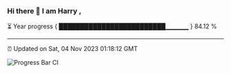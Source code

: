 ### Hi there 👋 I am Harry , 

⏳ Year progress { █████████████████████████▁▁▁▁▁ } 84.12 %

---

⏰ Updated on Sat, 04 Nov 2023 01:18:12 GMT

![Progress Bar CI](https://github.com/duykhang68/duykhang68/workflows/Progress%20Bar%20CI/badge.svg)
